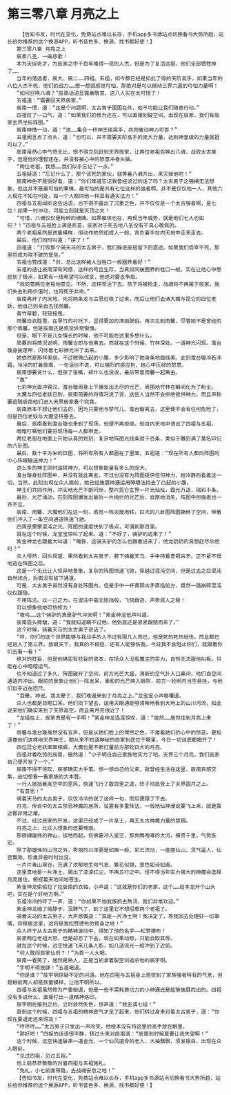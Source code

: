 # 第三零八章 月亮之上
        【告知书友，时代在变化，免费站点难以长存，手机app多书源站点切换看书大势所趋，站长给你推荐的这个换源APP，听书音色多、换源、找书都好使！】
       第三零八章 月亮之上
       辰家八圣，一曲悲歌！
       本为天纵奇才，为辰家之中千百年难得一现的人杰，但是为了复活远祖，他们全部牺牲掉了……
       当年的落选者，辰大、辰二……四祖、五祖，如今都已经是如此了得的天阶高手，如果当年的八位人杰不死，他们的战力……想一想就感觉可怕，那绝对是可以撼动三界六道的可怕力量啊！
       “如何召唤八魂？”辰南话语显露着敬意，这八人实在太可惜了！
       五祖道：“需要回天界辰家。”
       辰南一愣，道：“这是个问题啊，太古男子围困在外，他不可能让我们随意行动。”
       四祖叹了一口气，道：“如果我们的修为还在，可以直接划破空间，出现在辰家，我们有辰家玄界坐标阵图。”
       辰南神情一动，道：“这……集合一杆神王级高手，共同催动神力可否？”
       五祖闻言点了点头，道：“也可以，并不需要天阶高手的庞大力量，达到神皇级的力量就祖可以了。”
       辰南虽然心中气愤无比，恨不得立刻赶到天界辰家，让两位老祖召唤出八魂，战败太古男子，但是他的理智还在，并没有被心中的怒意冲昏头脑。
       “两位老祖，我想……我们似乎忘记了一点。”
       五祖疑道：“忘记什么了，那个该死的家伙，就等着八魂齐出，来灭掉他吧！”
       辰南神色不是很好看，道：“你们难道忘记我曾经说过的话了吗？太古男子之强横无法想象，但这并不是最可怕的事情，最可怕的是共有七位这样的强者啊。并不是仅仅他一人，其他六人现在不知在何处，每一个人都同他一样具有通天法力！”
       四祖与五祖闻听这些话语，也不得不露出了沉重之色，并不仅仅是一个太古强者啊，是七位！如果一时冲动，可能立刻就是灭顶之灾！
       “可惜，八魂仅仅是粉碎的魂魄。如果躯体也在，再现当年威势，就是他们七人也如何？！”四祖与五祖脸上满是悲意，辰家对于死去地八圣没有不真心敬佩的。
       两个老祖虽然是孩童模样，但动作依然如成人一般，背负着手在内天地中走来走去。
       最后，他们同时叫道：“拼了！”
       四祖道：“打败那个骑天马的太古男子，我们躲进辰祖留下的遗迹。如果我们侥幸不死，那里将成为攻不破的堡垒。”
       五祖也赞成道：“对，总比这样被人当牲口一般圈养着好！”
       五祖的话让辰南深有同感，这样的苟且生存，当真如同被圈养的牲口一般。实在让他心中憋屈到了极点，如果有一线希望可以改变，他绝对要去争取。
       “我同意两位老祖地意见。不然，这样苟活下去。孩子将被抢走，战魂将不再属于辰家，我们失去利用价值时，也将死于非命。”
       辰南离开了内天地，先将两条龙与古思召唤了过来，而后让他们去请大魔与昆仑的四位老妖，他自己则亲自去找雨馨。
       青竹翠碧，轻轻摇曳。
       雨馨白衣胜雪。在翠竹的衬托下，显得更加的清丽脱俗。再次见到雨馨，尽管她不是曾经的那个雨馨，但是辰南还是感觉异常惭愧。
       但是，眼下不是儿女情长的时候，他不可能在这里多想什么。
       简要的将情况说明，雨馨当即与他离去。而就在这个时候，竹林深处。一道神光闪现。澹台璇身披莲甲，闪烁着七彩神光冲了出来。
       她依然是那样美丽。不过微微凸起的小腹，多少影响了她身条地曲线美。此刻澹台璇冷若冰霜，冷冷的盯着辰南，一句话也不说，可以强烈的感应到，她心中压抑的怒意。
       辰南想要说什么，但张了张嘴，却什么也没说，最后带着雨馨一起离去。
       “轰”
       七彩神光直冲霄汉，澹台璇周身上下爆发出无尽的光芒，周围地竹林在瞬间化为了粉尘。
       大魔与四位老妖已到，辰南简要的将情况说了说，这些人当然不会拒绝提供神力，而且声称要追随辰南他们进入天界辰家看个究竟。
       辰南原本不想让他们去的，因为只要他与梦可儿、澹台璇离去，这里便不会有任何危险了，但是四位老妖与大魔坚持要去。
       最后，辰南看到澹台璇也来到了现场，他便不再拒绝。他自内天地中请出了四祖与五祖。
       暗暗叮嘱他们要将现场每一人都带走。
       两位老祖在地面上开始认真的划刻，复杂地阵图光线条就千百条，类似于雕刻满了莫名印记的八卦图。
       最后，数十平方米的巨图，将所有所有人都圈在了里面，五祖道：“现在所有人都向阵图的中心阵眼输送神力！”
       这么多的神王同时运转神力，可以想象能量有多么的庞大。
       澹台璇身处阵图中，并没有就此离去，不过也没有为阵图提供任何神力，她冷静的看着这一切。当然，此刻出现在众人面前，她已经施展神通运用障眼法挡去了凸起的小腹。
       神王们共同作用，冲天地光芒不断闪烁，整片昆仑玄界一片光灿灿，霞光万道，瑞彩千条。
       最后，光芒涌动，石刻阵图爆发出最后一片绚烂的光芒后，自原地消失，阵图中的强者也一齐不见。
       辰南、雨馨、大魔他们在这一刻，感觉一阵天旋地转，巨大的八卦图阵图撕碎了空间，带着他们冲入了一条空间通道快速飞驰。
       四周是蒙蒙混沌之光，阵图的速度快到了极点，可谓刹那百里。
       就在这个时候，龙宝宝惊叫了起来。道：“不好了，骑驴的追来了！”
       紫金神龙也跟着大叫道：“俺靠，这骑天驴的怎么也跟着进来了，他龙奶奶的真想赶尽杀绝吗？”
       众人愕然，回头观望，果然看到太古男子，胯下骑着天马，手中持着青铜古矛。正不紧不慢地追在阵图之后。
       这是一个无比让人惊异地景象，复杂的阵图快速飞驰，穿越过混沌空间，但是过去之后混沌自然闭合，后面没有留下通道。
       可是，太古男子虽然没有身处阵图内，但是手中一杆青铜古矛直指前方，竟然一路崩碎混沌仅仅跟随。
       不用阵法。以一己之力，在混沌中毫无阻挡般，飞快跟进，声势骇人之极！
       可以想象他地可怕修为！
       “嗷呜……这个骑驴的真是驴气冲天啊！”紫金神龙低声叫道。
       辰南眉头微皱，道：“我就知道瞒不过他。他到底还是紧紧跟随而来了。”
       这个时候，骑着天马的太古男子说话了。
       “哼，你们的这个世界能够与我动手的人不过有限几人而已，但是死的死伤地伤。而且都已经进入了第三界。放眼天下，我真的不相信，还有人能够伤我，今日我不会阻止你们，就跟着你们去看一看！”
       绝对的狂妄，但是他确实有狂妄的资本，在场众人没有魔主的实力，自然无法跟他叫板。只能在心中暗暗运气。
       也不知道过了多久，阵图破开了空间，前方光芒大盛，清新的空气扑入口鼻间，他们自空间通道内冲出。眼前的景象让他们一阵发呆，柔和的光芒映入眼帘，前方一轮明月当空悬挂，与他们似乎近在咫尺。
       “我晕。神说。我太晕了，我们难道来到了月亮之上。”龙宝宝小声嘟囔道。
       众人也都是目瞪口呆。他们向下望去，运用天眼通能够清晰地看到大地上的山川河流，如此说来他们确实来到了天界高空，而且离月亮很近了！
       “龙祖在上，辰家真是有一手啊！”紫金神龙连连惊叹，道：“居然……居然住到月亮上来了！”
       雨馨与澹台璇虽然没有言声，但是从她们脸上的愕然之色，不难看她们的心中的惊意。要知道像他们这样地天界神王，都从来不知道神秘的辰家到底位于哪里，今日一切谜底都揭开了！
       四位昆仑老妖面面相觑，大魔也是不断打量前方那轮巨大的月亮。
       四祖对着吃惊的辰南，傲然道：“小子明白自己家族地实力了吧。天界三个月亮，我们辰家自己便开发了一个。”
       辰南不得不惊叹，辰家确实大手笔。想一想自己的父亲，就曾经生活在这里，辰南百感交集，迫切想看一看家族的大本营。
       一行人抵挡着高空中的罡风，快速飞行了数百里之遥，终于彻底登上了天界圆月之上。
       “有意思！”
       骑着天马的太古男子，仅仅冷冷的说了这样一句，而后便跟了下去。
       月亮，传说中的太古禁忌神魔的居所，设置有多重阵法，一般地仙神漫说要飞上来，就是靠近都非常之难。
       不过，经过辰家的开发，这里已经成了一片圣土，再无太古神魔力量的禁锢。
       月亮之上，比众人想象的还要瑰丽。
       那磅礴雄伟的神山，拔地而起，仿佛要冲入星空，那奔腾咆哮的大河，横贯千里，气势恢宏。
       除了那雄伟的山河之外，秀丽的川泽更是如画一般，彩云流动，一座座仙山，灵气逼人，仙宫飘渺，珍禽异兽时时出没。
       一片片青山翠谷，充满了浓郁地生命气息，繁花似锦，景色如诗如画。
       这里真地是一片净土，跳出了滚滚红尘，不再五行之中。怪不得当年实力强大的神魔会选择月亮居住，俯视着天地间地苍生。
       紫金神龙偷偷拉了拉辰南的衣袖，小声道：“这就是你们的老家，这个……给本龙开个山头吧，实在是个好地方啊。”
       五祖冷冷的哼了一声，道：“你如果不怕我族抓去熬汤，我们非常欢迎。”
       紫金神龙缩了缩脖子，没脾气了，到了这里它不想招惹两个老祖了。
       骑着天马的太古男子，大声感慨道：“真是一片净土啊！我决定了，等我回去处理好一切事情，将移居这里，这将是我松赞德布的修身之地！”
       众人终于从太古男子的精神波动中，得知了他的名字——松赞德布！
       辰家两位老祖大怒，但是却忍了下去，现在如果动怒，只能自取其辱。
       就在这个时候，远空快速飞来几条人影，如几道流光一般冲到了近前。
       “何人敢闯辰家仙府？！”为首一人大喝。
       辰南一看笑了，居然是熟人，正是当初拿着裂空剑追杀他的辰宇明。
       “宇明不得放肆！”五祖喝道。
       “你是谁？”辰宇明惊疑不定的问道。他在四祖与五祖身上感觉到了家族强者特有的气息，但是眼前两人却是孩童模样，让他不明所以。
       四祖与五祖虽然修为严重倒退，但是一些不需耗费功力的小神通还是能够施展而出的。四祖没有多说什么，直接打出一道精神烙印。
       辰宇明在接到之后，立时骇然失色，惊声道：“我去请七组！”
       直到这个时候，四祖与五祖的精神底气才足了起来，他们转过身来对着太古男子，道：“你现在要退走还来得及！”
       “哼哼哼……”太古男子只发出一声冷笑，他根本没有将这里的高手放在眼里。
       “那好吧！”四祖的话语很平静，转过头来对辰南道：“辰南到时候莫要让我失望啊！”
       这个时候，远空快速破来一道金光，一个仙风道骨的老人，大袖飘飘，须发银白，出现在众人眼前。
       “见过四祖，见过五祖。”
       他上前恭恭敬敬的对着四祖与五祖施礼。
       “免礼，小七前面带路，去战魂安息之地！”
       【告知书友，时代在变化，免费站点难以长存，手机app多书源站点切换看书大势所趋，站长给你推荐的这个换源APP，听书音色多、换源、找书都好使！】